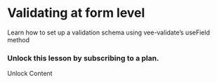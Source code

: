 # Validating at form level

Learn how to set up a validation schema using vee-validate’s useField method

### Unlock this lesson by subscribing to a plan.

Unlock Content